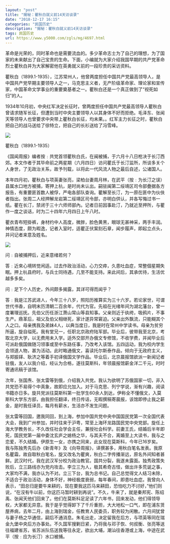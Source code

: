 ```yaml
---
layout: "post"
title: "揭秘：瞿秋白就义前14天访谈录"
date: "2018-12-17 16:15"
categories: "民国历史"
description: "揭秘：瞿秋白就义前14天访谈录"
tags: 民国历史
url: https://www.y5000.com/zgls/mg/4697.html
---
```






革命是光荣的，同时革命也是需要流血的。多少革命志士为了自己的理想，为了国家的未来献出了自己宝贵的生命。下面，小编就为大家介绍我国早期的共产党革命烈士瞿秋白并为大家解密他在英勇就义前的一段珍贵的采访资料。

瞿秋白（1899.1-1935），江苏常州人，他曾两度担任中国共产党最高领导人，是中国共产党早期主要领导人之一，马克思主义者，无产阶级革命家、理论家和宣传家，中国革命文学事业的重要奠基者之一。瞿秋白还是一个真正做到了“视死如归”的人。

1934年10月初，中央红军决定长征时，曾两度担任中国共产党最高领导人瞿秋白曾请求随军长征，但遭到当时中央主要领导人以其身体不好而拒绝。毛泽东、张闻天等领导人也曾要求中央带上瞿秋白长征，均未果。。红军主力长征之时，瞿秋白把自己的战马送给了徐特立，把自己的长衫送给了冯雪峰。

![](https://img.y5000.com/uploads/allimg/161107/0956143203-0.jpg)

瞿秋白（1899.1-1935）

《国闻周报》编者按﹕共党首领瞿秋白氏，在闽被捕，于六月十八日枪决于长汀西郊。本文作者于其毕命前之两星期（六月四日）访问瞿氏于长汀监所，所谈多关个人身世，了无政治关系，故予刊载，以将此一代风流人物之最后自述，公诸国人。

本年四月初，瞿秋白与项英妻张亮，梁柏台妻周月林，在武平（按﹕为长汀之误）县属水口地方被捕，寄押上杭，是时尚未认出。嗣驻闽第二绥靖区司令部疊据各方报告，有重要匪首数人被俘，严电各部队查询。瞿解至长汀，为一原在匪中为伙伕者指出。张周二人经押解龙岩第二绥靖区司令部，亦明白供认，并各写悔过书一纸。瞿在长汀，禁闭于三十六师师部內。记者日前因事赴汀，乃就近至押所，与瞿作一度之谈话，时为二十四年六月四日上午八时。

瞿衣青布短掛裤，身材约中人高度，微胖，脸色黄黑，眼球无甚神采，两手丰润。神情态度，颇为暇逸，记者入室时，适瞿正伏案刻石章，闻步履声，即起立点头，并问记者来意及姓名。

![](https://img.y5000.com/uploads/allimg/161107/09561413O-1.jpg)

问﹕自被捕押后，近来意绪若何？

答﹕近來心境转觉闲适。过去作政治活动，心力交瘁，久患吐血症，常整個星期失眠。押上杭县府时，与兵士同待遇，几至不能支持。来此间后，其承优待，生活优越多多矣。

问﹕足下个人历史，外间颇多揭露，其详可得而闻乎？

答﹕我是江苏武进人，今年三十八岁，照阳历推算实为三十六岁。若论家世，可谓世代书香，自明末历清朝二百余年，代代为官。先祖在光绪年间为湖北藩台，曾一度署理巡抚。先伯父历任浙江萧山常山等县知事。父亲则近于纨绔，吸鸦片，不事生产。鼎革后，祖父及伯父相继死，家计遂异常窘迫。父亲出外飘流，只能糊其个人之口。母亲携我及弟妹4人，以典当度日，我是时在常州中学读书。母亲为贫穷所逼，旋自缢死。我有堂兄一，任职北京政府陆军部。毕业后，彼带我至北京，考取北京大学，以无费用未入学。适外交部开办俄文专修馆，不收学费，并闻毕业后可派赴俄国做随习领事或至中东路任事，乃改考入该馆。五四运动，我为校内学生会领道人物，甚为活动。此时略通俄文，喜读托尔斯泰作品，倾向于无政府主义，与郑振铎、耿济之等着手初译俄国文学作品。毕业后，北京晨报馆欲派一新闻记者驻俄，友人以我介绍，经认为合格，遂往莫斯科，年领晨报馆薪金洋二千元，时时寄通讯稿于该馆。

次年，张国焘、张太雷等到俄，介绍我入共党。我认为欲明了苏俄国家一切，非入共党恐不易得个中真象，故即应允加入。对于马克思、列宁学说，渐有兴趣，阅读书籍亦日多。旋共党派往莫斯科第一批学生60余人到达，伊称全不懂俄文，入莫斯科大学东方部，由我担任翻译，终日传话，无暇撰稿寄晨报，该馆即停止我之薪金，是时我任译员，每月有薪水，生活亦不发生问题。

张太雷等回国，邀我同回，到上海，参加中国共党中央中国国民党第一次全国代表大会，我到广州参加，并时往来于沪粤，常至上海环龙路国民党中央党部。旋任上海大学教务长，不久改任社会学会主任，兼授社会科学。前妻王氏，结婚后半年即死，国民党第一届中委沈玄庐之媳杨之华，与其夫不合，离婚至上大读书，我与之恋爱，不久结婚。伊原生一女，亦携之同来，此女现在莫斯科，今年已16岁矣。我与陈独秀先后办《新青年》及《向导周报》，译撰甚多，用秋白笔名发表。我原名瞿霜，故自取秋白笔名，旋又改名为瞿爽，秋白二字传播渐远，原名外间知者甚鲜。武汉时代，我在武汉军分校为政治教官。国共分裂，我遂未露面。独秀政策失败后，立三路线亦为党内攻击。李立三为人，极其希奇古怪，做出许多荒诞之事，大家均不满，我亦认为不对。立三下台，我为总书记。自己总觉得文人结习未除，不适合于政治活动，身体不好，神经极度衰弱，每年春间，即患吐血症。我曾向人表示，“田总归是要牛来耕的，现在要我这匹马来耕田，恐怕吃力不讨好，”他们则说，“在沒有牛以前，你这匹马暂时耕到再说”。不久，牛来了，就是秦邦宪、陈绍禹、张闻天他们回来了。他们在莫斯科足足读了六年书，回来发动，他们得领导权，大家都无异意。我于是乎觉得卸下了千斤重担，大大地松一口气，即在浦东赁屋养病，去年二月，由上海到瑞金，任教育人民委员，职务较为闲散。六月间犹曾与妻子杨之华通信，嗣后不通消息。朱毛出走，决定留我在后方，与项英等同在瑞金九堡中央后方办事处。不久国军搜剿日紧，乃将我与邓子恢、何叔衡、张亮等送往福建省苏，省苏派队伍送我等往永定，欲出大埔，潮汕往香港或上海，中途在武平（按﹕应为长汀）水口被捕。
